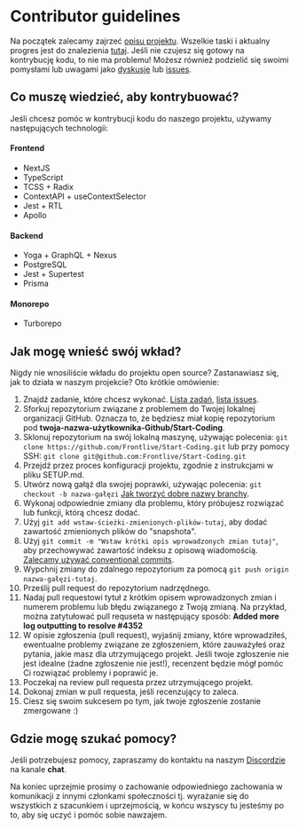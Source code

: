 # Contributor guidelines

Na początek zalecamy zajrzeć [opisu projektu](https://github.com/Frontlive/Start-Coding/wiki/Opis-projektu). Wszelkie taski i aktualny progres jest do znalezienia [tutaj](https://github.com/orgs/Frontlive/projects/2). Jeśli nie czujesz się gotowy na kontrybucję kodu, to nie ma problemu! Możesz również podzielić się swoimi pomysłami lub uwagami jako [dyskusje](https://github.com/Frontlive/Start-Coding/discussions/categories/pomys%C5%82y) lub [issues](https://github.com/Frontlive/Start-Coding/issues).

## Co muszę wiedzieć, aby kontrybuować?

Jeśli chcesz pomóc w kontrybucji kodu do naszego projektu, używamy następujących technologii:

#### Frontend

- NextJS
- TypeScript
- TCSS + Radix
- ContextAPI + useContextSelector
- Jest + RTL
- Apollo

#### Backend

- Yoga + GraphQL + Nexus
- PostgreSQL
- Jest + Supertest
- Prisma

#### Monorepo

- Turborepo

## Jak mogę wnieść swój wkład?

Nigdy nie wnosiliście wkładu do projektu open source? Zastanawiasz się, jak to działa w naszym projekcie? Oto krótkie omówienie:

1. Znajdź zadanie, które chcesz wykonać. [Lista zadań](https://github.com/orgs/Frontlive/projects/2), [lista issues](https://github.com/Frontlive/Start-Coding/issues).
2. Sforkuj repozytorium związane z problemem do Twojej lokalnej organizacji GitHub. Oznacza to, że będziesz miał kopię repozytorium pod **twoja-nazwa-użytkownika-Github/Start-Coding**.
3. Sklonuj repozytorium na swój lokalną maszynę, używając polecenia:
   `git clone https://github.com/Frontlive/Start-Coding.git`
   lub przy pomocy SSH:
   `git clone git@github.com:Frontlive/Start-Coding.git`
4. Przejdź przez proces konfiguracji projektu, zgodnie z instrukcjami w pliku SETUP.md.
5. Utwórz nową gałąź dla swojej poprawki, używając polecenia:
   `git checkout -b nazwa-gałęzi`
   [Jak tworzyć dobre nazwy branchy](https://github.com/mbiesiad/git-style-guide/tree/pl_PL#ga%C5%82%C4%99zie).
6. Wykonaj odpowiednie zmiany dla problemu, który próbujesz rozwiązać lub funkcji, którą chcesz dodać.
7. Użyj `git add wstaw-ścieżki-zmienionych-plików-tutaj`, aby dodać zawartość zmienionych plików do "snapshota".
8. Użyj `git commit -m "Wstaw krótki opis wprowadzonych zmian tutaj"`, aby przechowywać zawartość indeksu z opisową wiadomością.
   [Zalecamy używać conventional commits](https://www.conventionalcommits.org/en/v1.0.0/).
9. Wypchnij zmiany do zdalnego repozytorium za pomocą `git push origin nazwa-gałęzi-tutaj`.
10. Prześlij pull request do repozytorium nadrzędnego.
11. Nadaj pull requestowi tytuł z krótkim opisem wprowadzonych zmian i numerem problemu lub błędu związanego z Twoją zmianą. Na przykład, można zatytułować pull requseta w następujący sposób: **Added more log outputting to resolve #4352**
12. W opisie zgłoszenia (pull request), wyjaśnij zmiany, które wprowadziłeś, ewentualne problemy związane ze zgłoszeniem, które zauważyłeś oraz pytania, jakie masz dla utrzymującego projekt. Jeśli twoje zgłoszenie nie jest idealne (żadne zgłoszenie nie jest!), recenzent będzie mógł pomóc Ci rozwiązać problemy i poprawić je.
13. Poczekaj na review pull requesta przez utrzymującego projekt.
14. Dokonaj zmian w pull requesta, jeśli recenzujący to zaleca.
15. Ciesz się swoim sukcesem po tym, jak twoje zgłoszenie zostanie zmergowane :)

## Gdzie mogę szukać pomocy?

Jeśli potrzebujesz pomocy, zapraszamy do kontaktu na naszym [Discordzie](https://discord.gg/frontlive) na kanale **chat**.

Na koniec uprzejmie prosimy o zachowanie odpowiedniego zachowania w komunikacji z innymi członkami społeczności tj. wyrażanie się do wszystkich z szacunkiem i uprzejmością, w końcu wszyscy tu jesteśmy po to, aby się uczyć i pomóc sobie nawzajem.
